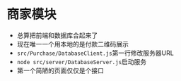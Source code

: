 # 商家模块

* 总算把前端和数据库合起来了
* 现在唯一一个用本地的是付款二维码展示
* ```src/Purchase/DatabaseClient.js```第一行修改服务器URL
* ```node src/server/DatabaseServer.js```启动服务
* 第一个简陋的页面仅仅是个接口